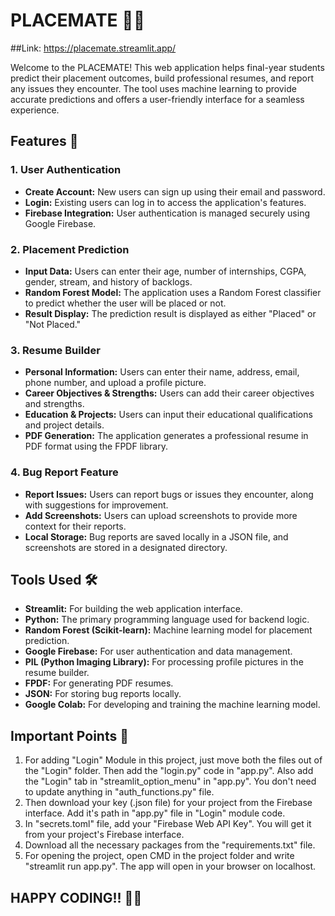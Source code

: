 # PLACEMATE 👨‍🎓
##Link: https://placemate.streamlit.app/

Welcome to the PLACEMATE! This web application helps final-year students predict their placement outcomes, build professional resumes, and report any issues they encounter. The tool uses machine learning to provide accurate predictions and offers a user-friendly interface for a seamless experience.

## Features 📱

### 1. User Authentication
- **Create Account:** New users can sign up using their email and password.
- **Login:** Existing users can log in to access the application's features.
- **Firebase Integration:** User authentication is managed securely using Google Firebase.

### 2. Placement Prediction
- **Input Data:** Users can enter their age, number of internships, CGPA, gender, stream, and history of backlogs.
- **Random Forest Model:** The application uses a Random Forest classifier to predict whether the user will be placed or not.
- **Result Display:** The prediction result is displayed as either "Placed" or "Not Placed."

### 3. Resume Builder
- **Personal Information:** Users can enter their name, address, email, phone number, and upload a profile picture.
- **Career Objectives & Strengths:** Users can add their career objectives and strengths.
- **Education & Projects:** Users can input their educational qualifications and project details.
- **PDF Generation:** The application generates a professional resume in PDF format using the FPDF library.

### 4. Bug Report Feature
- **Report Issues:** Users can report bugs or issues they encounter, along with suggestions for improvement.
- **Add Screenshots:** Users can upload screenshots to provide more context for their reports.
- **Local Storage:** Bug reports are saved locally in a JSON file, and screenshots are stored in a designated directory.

## Tools Used 🛠️

- **Streamlit:** For building the web application interface.
- **Python:** The primary programming language used for backend logic.
- **Random Forest (Scikit-learn):** Machine learning model for placement prediction.
- **Google Firebase:** For user authentication and data management.
- **PIL (Python Imaging Library):** For processing profile pictures in the resume builder.
- **FPDF:** For generating PDF resumes.
- **JSON:** For storing bug reports locally.
- **Google Colab:** For developing and training the machine learning model.

## Important Points 🌟

1. For adding "Login" Module in this project, just move both the files out of the "Login" folder. Then add the "login.py" code in "app.py". Also add the "Login" tab in "streamlit_option_menu" in "app.py". You don't need to update anything in "auth_functions.py" file.
1. Then download your key (.json file) for your project from the Firebase interface. Add it's path in "app.py" file in "Login" module code.
2. In "secrets.toml" file, add your "Firebase Web API Key". You will get it from your project's Firebase interface.
3. Download all the necessary packages from the "requirements.txt" file.
4. For opening the project, open CMD in the project folder and write "streamlit run app.py". The app will open in your browser on localhost.

## HAPPY CODING!! 🧑‍💻


